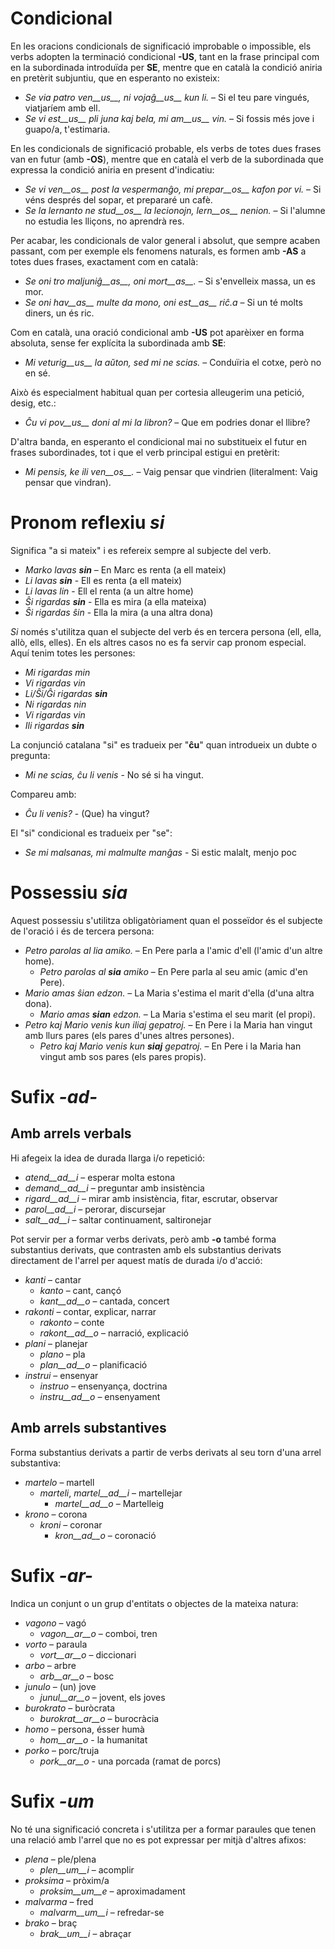 # Condicional

En les oracions condicionals de significació improbable o impossible, els verbs adopten la terminació condicional  __-US__, tant en la frase principal com en la subordinada introduïda per __SE__, mentre que en català la condició aniria en pretèrit subjuntiu, que en esperanto no existeix:

- *Se via patro ven__us__, ni vojaĝ__us__ kun li.* – Si el teu pare vingués, viatjaríem amb ell.
- *Se vi est__us__ pli juna kaj bela, mi am__us__ vin.* – Si fossis més jove i guapo/a, t'estimaria.

En les condicionals de significació probable, els verbs de totes dues frases van en futur (amb __-OS__), mentre que en català el verb de la subordinada que expressa la condició aniria en present d'indicatiu:

- *Se vi ven__os__ post la vespermanĝo, mi prepar__os__ kafon por vi.* – Si véns després del sopar, et prepararé un cafè.
- *Se la lernanto ne stud__os__ la lecionojn, lern__os__ nenion.* – Si l'alumne no estudia les lliçons, no aprendrà res.

Per acabar, les condicionals de valor general i absolut, que sempre acaben passant, com per exemple els fenomens naturals, es formen amb __-AS__ a totes dues frases, exactament com en català:

- *Se oni tro maljuniĝ__as__, oni mort__as__.* – Si s'envelleix massa, un es mor.
- *Se oni hav__as__ multe da mono, oni est__as__ riĉ.a* – Si un té molts diners, un és ric.

Com en català, una oració condicional amb __-US__ pot aparèixer en forma absoluta, sense fer explícita la subordinada amb __SE__:

- *Mi veturig__us__ la aŭton, sed mi ne scias.* – Conduïria el cotxe, però no en sé.

Això és especialment habitual quan per cortesia alleugerim una petició, desig, etc.:

- *Ĉu vi pov__us__ doni al mi la libron?* – Que em podries donar el llibre?

D'altra banda, en esperanto el condicional mai no substitueix el futur en frases subordinades, tot i que el verb principal estigui en pretèrit:

- *Mi pensis, ke ili ven__os__.*  – Vaig pensar que vindrien (literalment: Vaig pensar que vindran).

# Pronom reflexiu *si*

Significa "a si mateix" i es refereix sempre al subjecte del verb.

- *Marko lavas __sin__* – En Marc es renta (a ell mateix)
- *Li lavas __sin__* - Ell es renta (a ell mateix)
- *Li lavas lin* - Ell el renta (a un altre home)
- *Ŝi rigardas __sin__* - Ella es mira (a ella mateixa)
- *Ŝi rigardas ŝin* - Ella la mira (a una altra dona)

*Si* només s'utilitza quan el subjecte del verb és en tercera persona (ell, ella, allò, ells, elles). En els altres casos no es fa servir cap pronom especial. Aquí tenim totes les persones:

- *Mi rigardas min*
- *Vi rigardas vin*
- *Li/Ŝi/Ĝi rigardas __sin__*
- *Ni rigardas nin*
- *Vi rigardas vin*
- *Ili rigardas __sin__*

La conjunció catalana "si" es tradueix per "__ĉu__" quan introdueix un dubte o pregunta:
- *Mi ne scias, ĉu li venis* - No sé si ha vingut.

Compareu amb:
- *Ĉu li venis?* - (Que) ha vingut?

El "si" condicional es tradueix per "se":
- *Se mi malsanas, mi malmulte manĝas* - Si estic malalt, menjo poc

# Possessiu *sia*

Aquest possessiu s'utilitza obligatòriament quan el posseïdor és el subjecte de l'oració i és de tercera persona:
- *Petro parolas al lia amiko.* – En Pere parla a l'amic d'ell (l'amic d'un altre home).
	- *Petro parolas al __sia__ amiko* – En Pere parla al seu amic (amic d'en Pere).
- *Mario amas ŝian edzon.*  – La Maria s'estima el marit d'ella (d'una altra dona).
	- *Mario amas __sian__ edzon.*  – La Maria s'estima el seu marit (el propi).
- *Petro kaj Mario venis kun iliaj gepatroj.* – En Pere i la Maria han vingut amb llurs pares (els pares d'unes altres persones).
	- *Petro kaj Mario venis kun __siaj__ gepatroj.* – En Pere i la Maria han vingut amb sos pares (els pares propis).

 
# Sufix *-ad-*

## Amb arrels verbals

Hi afegeix la idea de durada llarga i/o repetició: 
- *atend__ad__i* – esperar molta estona
- *demand__ad__i* – preguntar amb insistència
- *rigard__ad__i* – mirar amb insistència, fitar, escrutar, observar
- *parol__ad__i* – perorar, discursejar
- *salt__ad__i* – saltar continuament, saltironejar

Pot servir per a formar verbs derivats, però amb __-o__ també forma substantius derivats, que contrasten amb els substantius derivats directament de l'arrel per aquest matís de durada i/o d'acció:
- *kanti* – cantar
	- *kanto* – cant, cançó
	- *kant__ad__o* – cantada, concert
- *rakonti* – contar, explicar, narrar
	- *rakonto* – conte
	- *rakont__ad__o* – narració, explicació
- *plani* – planejar
	- *plano* – pla
	- *plan__ad__o* – planificació
- *instrui* – ensenyar
	- *instruo* – ensenyança, doctrina
	- *instru__ad__o* – ensenyament

## Amb arrels substantives

Forma substantius derivats a partir de verbs derivats al seu torn d'una arrel substantiva:

- *martelo* – martell
	- *marteli*, *martel__ad__i* – martellejar
		- *martel__ad__o* – Martelleig
- *krono* – corona
	- *kroni* – coronar
		- *kron__ad__o* – coronació

# Sufix *-ar-*

Indica un conjunt o un grup d'entitats o objectes de la mateixa natura:

- *vagono* – vagó
	- *vagon__ar__o* – comboi, tren
- *vorto* – paraula
	- *vort__ar__o* – diccionari
- *arbo* – arbre
	- *arb__ar__o* – bosc
- *junulo* – (un) jove
	- *junul__ar__o* – jovent, els joves
- *burokrato* – buròcrata
	- *burokrat__ar__o* – burocràcia
- *homo* – persona, ésser humà
	- *hom__ar__o* - la humanitat
- *porko* – porc/truja
	- *pork__ar__o* - una porcada (ramat de porcs)

# Sufix *-um*

No té una significació concreta i s'utilitza per a formar paraules que tenen una relació amb l'arrel que no es pot expressar per mitjà d'altres afixos:

- *plena* – ple/plena
  -  *plen__um__i* – acomplir
- *proksima* – pròxim/a
  -  *proksim__um__e* – aproximadament
- *malvarma* – fred 
	- *malvarm__um__i* – refredar-se
- *brako* – braç 
	- *brak__um__i* – abraçar
